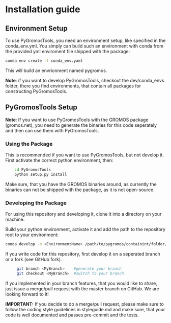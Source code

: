 # Installation guide

## Environment Setup

To use PyGromosTools, you need an environment setup, like specified in the conda_env.yml.
You simply can build such an environment with conda from the provided yml enviroment file shipped with the package:
```bash
conda env create -f conda_env.yaml
```
This will build an envrionment named pygromos.

**Note**: if you want to develop PyGromosTools, checkout the dev/conda_envs folder, there you find environments, that contain all packages for constructing PyGromosTools.

## PyGromosTools Setup
**Note**: If you want to use PyGromosTools with the GROMOS package (gromos.net), you need to generate the binaries for this code seperately and then can use them with PyGromosTools.
### Using the Package
This is recommended if you want to use PyGromosTools, but not develop it. First activate the correct python environment, then:

```bash
    cd PyGromosTools
    python setup.py install
```
Make sure, that you have the GROMOS binaries around, as currently the binaries can not be shipped with the package, as it is not open-source.

### Developing the Package
For using this repository and developing it, clone it into a directory on your machine.

Build your python environment, activate it and add the path to the repository root to your environment:
```bash
conda develop -n <EnvironmentName> /path/to/pygromos/containint/folder/pygromos
```

If you write code for this repository, first develop it on a seperated branch or a fork (see GitHub fork).

```bash
     git branch <MyBranch>    #generate your branch
     git checkout <MyBranch>  #switch to your branch
```

If you implemented in your branch features, that you would like to share, just issue a merge/pull request with the master branch on GitHub. We are looking forward to it!

**IMPORTANT:**
If you decide to do a merge/pull request, please make sure to follow the coding style guidelines in styleguide.md and make sure, that your code is well documented and passes pre-commit and the tests.
